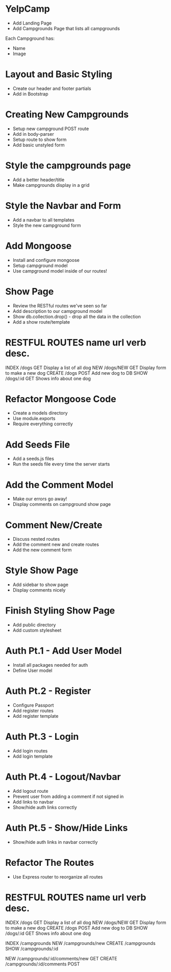 # YelpCamp
* Add Landing Page
* Add Campgrounds Page that lists all campgrounds

Each Campground has:
* Name
* Image

# Layout and Basic Styling
* Create our header and footer partials
* Add in Bootstrap

# Creating New Campgrounds
* Setup new campground POST route
* Add in body-parser
* Setup route to show form
* Add basic unstyled form

# Style the campgrounds page
* Add a better header/title
* Make campgrounds display in a grid


# Style the Navbar and Form
* Add a navbar to all templates
* Style the new campground form

# Add Mongoose
* Install and configure mongoose
* Setup campground model
* Use campground model inside of our routes!

# Show Page
* Review the RESTful routes we've seen so far
* Add description to our campground model
* Show db.collection.drop() - drop all the data in the collection
* Add a show route/template

RESTFUL ROUTES
name         url        verb        desc.
==============================================================
INDEX        /dogs      GET         Display a list of all dog
NEW          /dogs/NEW  GET         Display form to make a new dog
CREATE       /dogs      POST        Add new dog to DB
SHOW         /dogs/:id  GET         Shows info about one dog

# Refactor Mongoose Code
* Create a models directory
* Use module.exports
* Require everything correctly

# Add Seeds File
* Add a seeds.js files
* Run the seeds file every time the server starts

# Add the Comment Model
* Make our errors go away!
* Display comments on campground show page

# Comment New/Create
* Discuss nested routes
* Add the comment new and create routes
* Add the new comment form

# Style Show Page
* Add sidebar to show page
* Display comments nicely

# Finish Styling Show Page
* Add public directory
* Add custom stylesheet

# Auth Pt.1 - Add User Model
* Install all packages needed for auth
* Define User model

# Auth Pt.2 - Register
* Configure Passport
* Add register routes
* Add register template

# Auth Pt.3 - Login
* Add login routes
* Add login template

# Auth Pt.4 - Logout/Navbar
* Add logout route
* Prevent user from adding a comment if not signed in
* Add links to navbar
* Show/hide auth links correctly

# Auth Pt.5 - Show/Hide Links
* Show/hide auth links in navbar correctly

# Refactor The Routes
* Use Express router to reorganize all routes

RESTFUL ROUTES
name         url        verb        desc.
==============================================================
INDEX        /dogs      GET         Display a list of all dog
NEW          /dogs/NEW  GET         Display form to make a new dog
CREATE       /dogs      POST        Add new dog to DB
SHOW         /dogs/:id  GET         Shows info about one dog

INDEX        /campgrounds
NEW          /campgrounds/new
CREATE       /campgrounds
SHOW         /campgrounds/:id

NEW          /campgrounds/:id/comments/new   GET
CREATE       /campgrounds/:id/comments       POST
